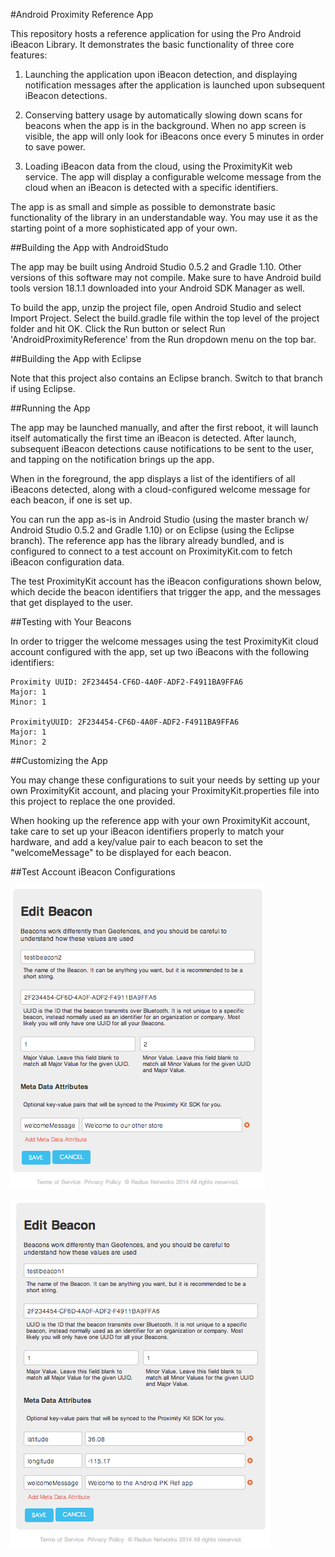 #Android Proximity Reference App

This repository hosts a reference application for using the Pro Android iBeacon Library.  It demonstrates the basic functionality of three core features:

1. Launching the application upon iBeacon detection, and displaying notification messages after the application is launched upon subsequent iBeacon detections.

2. Conserving battery usage by automatically slowing down scans for beacons when the app is in the background.  When no app screen is visible, the app will only look for iBeacons once every 5 minutes in order to save power.

3. Loading iBeacon data from the cloud, using the ProximityKit web service.  The app will display a configurable welcome message from the cloud when an iBeacon is detected with a specific identifiers.

The app is as small and simple as possible to demonstrate basic functionality of the library in an understandable way.  You may use it as the starting point of a more sophisticated app of your own.

##Building the App with AndroidStudo

The app may be built using Android Studio 0.5.2 and Gradle 1.10. Other versions of this software may not compile. Make sure to have Android build tools version 18.1.1 downloaded into your Android SDK Manager as well. 

To build the app, unzip the project file, open Android Studio and select Import Project. Select the build.gradle file within the top level of the project folder and hit OK. Click the Run button or select Run 'AndroidProximityReference' from the Run dropdown menu on the top bar.

##Building the App with Eclipse

Note that this project also contains an Eclipse branch.  Switch to that branch if using Eclipse.

##Running the App

The app may be launched manually, and after the first reboot, it will launch itself automatically the first time an iBeacon is detected.  After launch, subsequent iBeacon detections cause notifications to be sent to the user, and tapping on the notification brings up the app.

When in the foreground, the app displays a list of the identifiers of all iBeacons detected, along with a cloud-configured welcome message for each beacon, if one is set up.

You can run the app as-is in Android Studio (using the master branch w/ Android Studio 0.5.2 and Gradle 1.10) or on Eclipse (using the Eclipse branch).  The reference app has the library already bundled, and is configured to connect to a test account on ProximityKit.com to fetch iBeacon configuration data.

The test ProximityKit account has the iBeacon configurations shown below, which decide the beacon identifiers that trigger the app, and the messages that get displayed to the user.

##Testing with Your Beacons

In order to trigger the welcome messages using the test ProximityKit cloud account configured with the app, set up two iBeacons with the following identifiers:

    Proximity UUID: 2F234454-CF6D-4A0F-ADF2-F4911BA9FFA6
    Major: 1
    Minor: 1

    ProximityUUID: 2F234454-CF6D-4A0F-ADF2-F4911BA9FFA6
    Major: 1
    Minor: 2

##Customizing the App

You may change these configurations to suit your needs by setting up your own ProximityKit account, and placing your ProximityKit.properties file into this project to replace the one provided.

When hooking up the reference app with your own ProximityKit account, take care to set up your iBeacon identifiers properly to match your hardware, and add a key/value pair to each beacon to set the "welcomeMessage" to be displayed for each beacon.

##Test Account iBeacon Configurations

![beacon 1](./doc-images/beacon1config.png)

![beacon 2](./doc-images/beacon2config.png)
